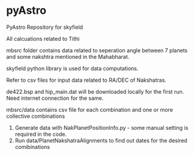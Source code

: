 # pyAstro
PyAstro Repository for skyfield

All calcuations related to Tithi


mbsrc folder contains data related to seperation angle between 7 planets and some nakshtra mentioned in the Mahabharat.

skyfield python library is used for data computations.

Refer to csv files for input data related to RA/DEC of Nakshatras.

de422.bsp and hip_main.dat will be downloaded locally for the first run. Need internet connection for the same.

mbsrc/data contains csv file for each combination and one or more collective combinations


1. Generate data with NakPlanetPositionInfo.py - some manual setting is required in the code.
2. Run data/PlanetNakshatraAlignments to find out dates for the desired comibinations

